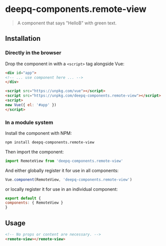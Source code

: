 # deepq-components.remote-view

> A component that says "HelloB" with green text.

## Installation

### Directly in the browser

Drop the component in with a `<script>` tag alongside Vue:

```html
<div id="app">
<!-- ... use component here ... -->
</div>

<script src="https://unpkg.com/vue"></script>
<script src="https://unpkg.com/deepq-components.remote-view"></script>
<script>
new Vue({ el: '#app' })
</script>
```

### In a module system

Install the component with NPM:

```bash
npm install deepq-components.remote-view
```

Then import the component:

```js
import RemoteView from 'deepq-components.remote-view'
```

And either globally register it for use in all components:

```js
Vue.component(RemoteView, 'deepq-components.remote-view')
```

or locally register it for use in an individual component:

```js
export default {
components: { RemoteView }
}
```

## Usage

```html
<!-- No props or content are necessary. -->
<remote-view></remote-view>
```
